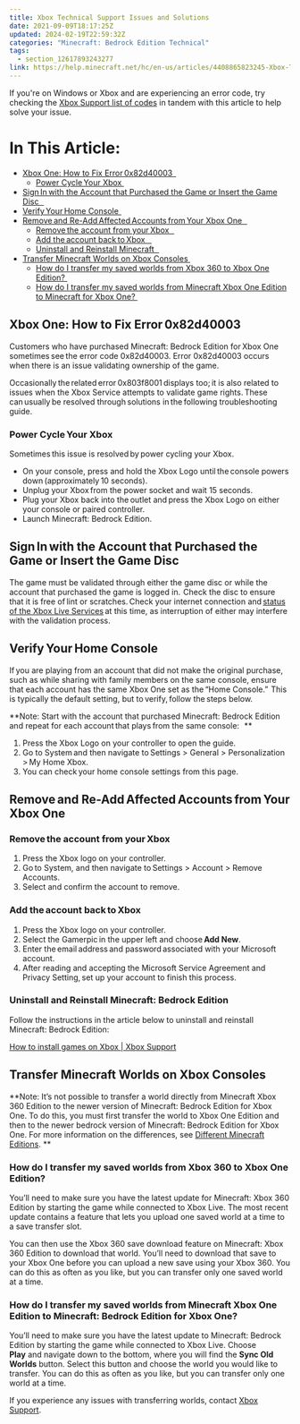 ```yaml
---
title: Xbox Technical Support Issues and Solutions
date: 2021-09-09T18:17:25Z
updated: 2024-02-19T22:59:32Z
categories: "Minecraft: Bedrock Edition Technical"
tags:
  - section_12617893243277
link: https://help.minecraft.net/hc/en-us/articles/4408865823245-Xbox-Technical-Support-Issues-and-Solutions
---
```


If you're on Windows or Xbox and are experiencing an error code, try checking the [Xbox Support list of codes](https://support.xbox.com/en-US/help/errors/error-code-search-guide) in tandem with this article to help solve your issue. 

# In This Article:

- [Xbox One: How to Fix Error 0x82d40003  ](#xbox-one-how-to-fix-error0x82d40003)
  - [Power Cycle Your Xbox ](#power-cycleyour-xbox)
- [Sign In with the Account that Purchased the Game or Insert the Game Disc   ](#signinwith-the-account-that-purchased-the-game-or-insert-the-game-disc)
- [Verify Your Home Console  ](#verifyyourhome-console)
- [Remove and Re-Add Affected Accounts from Your Xbox One   ](#removeand-re-addaffectedaccountsfromyour-xbox-one)
  - [Remove the account from your Xbox   ](#removethe-account-from-yourxbox)
  - [Add the account back to Xbox    ](#add-theaccount-backtoxbox)
  - [Uninstall and Reinstall Minecraft   ](#uninstall-and-reinstall-minecraft-bedrock-edition)
- [Transfer Minecraft Worlds on Xbox Consoles ](#transfer-minecraft-worlds-on-xbox-consoles)
  - [How do I transfer my saved worlds from Xbox 360 to Xbox One Edition? ](#how-do-i-transfer-my-saved-worlds-from-xbox-360-to-xbox-one-edition)
  - [How do I transfer my saved worlds from Minecraft Xbox One Edition to Minecraft for Xbox One? ](#how-do-i-transfer-my-saved-worlds-from-minecraft-xbox-one-edition-to-minecraft-bedrock-edition-for-xbox-one)

## Xbox One: How to Fix Error 0x82d40003  

Customers who have purchased Minecraft: Bedrock Edition for Xbox One sometimes see the error code 0x82d40003. Error 0x82d40003 occurs when there is an issue validating ownership of the game.

Occasionally the related error 0x803f8001 displays too; it is also related to issues when the Xbox Service attempts to validate game rights. These can usually be resolved through solutions in the following troubleshooting guide.  

### Power Cycle Your Xbox   

Sometimes this issue is resolved by power cycling your Xbox.    

- On your console, press and hold the Xbox Logo until the console powers down (approximately 10 seconds).   
- Unplug your Xbox from the power socket and wait 15 seconds.   
- Plug your Xbox back into the outlet and press the Xbox Logo on either your console or paired controller.   
- Launch Minecraft: Bedrock Edition.    

## Sign In with the Account that Purchased the Game or Insert the Game Disc   

The game must be validated through either the game disc or while the account that purchased the game is logged in.  Check the disc to ensure that it is free of lint or scratches. Check your internet connection and [status of the Xbox Live Services](https://support.xbox.com/xbox-live-status) at this time, as interruption of either may interfere with the validation process. 

## Verify Your Home Console  

If you are playing from an account that did not make the original purchase, such as while sharing with family members on the same console, ensure that each account has the same Xbox One set as the “Home Console.”  This is typically the default setting, but to verify, follow the steps below.   

**Note: Start with the account that purchased Minecraft: Bedrock Edition and repeat for each account that plays from the same console:   **

1.  Press the Xbox Logo on your controller to open the guide.   
2.  Go to System and then navigate to Settings \> General \> Personalization \> My Home Xbox.   
3.  You can check your home console settings from this page.   

## Remove and Re-Add Affected Accounts from Your Xbox One   

### Remove the account from your Xbox   

1.  Press the Xbox logo on your controller.   
2.  Go to System, and then navigate to Settings \> Account \> Remove Accounts.    
3.  Select and confirm the account to remove.   

### Add the account back to Xbox    

1.  Press the Xbox logo on your controller.   
2.  Select the Gamerpic in the upper left and choose **Add New**.    
3.  Enter the email address and password associated with your Microsoft account.   
4.  After reading and accepting the Microsoft Service Agreement and Privacy Setting, set up your account to finish this process.   

### Uninstall and Reinstall Minecraft: Bedrock Edition

Follow the instructions in the article below to uninstall and reinstall Minecraft: Bedrock Edition:  

[How to install games on Xbox \| Xbox Support](https://support.xbox.com/en-US/help/games-apps/game-setup-and-play/install-games)  

## Transfer Minecraft Worlds on Xbox Consoles 

**Note: It’s not possible to transfer a world directly from Minecraft Xbox 360 Edition to the newer version of Minecraft: Bedrock Edition for Xbox One. To do this, you must first transfer the world to Xbox One Edition and then to the newer bedrock version of Minecraft: Bedrock Edition for Xbox One. For more information on the differences, see [Different Minecraft Editions](../Minecraft-Bedrock-Edition-Billing/Different-Minecraft-Editions.md). **

### How do I transfer my saved worlds from Xbox 360 to Xbox One Edition? 

You’ll need to make sure you have the latest update for Minecraft: Xbox 360 Edition by starting the game while connected to Xbox Live. The most recent update contains a feature that lets you upload one saved world at a time to a save transfer slot.

You can then use the Xbox 360 save download feature on Minecraft: Xbox 360 Edition to download that world. You’ll need to download that save to your Xbox One before you can upload a new save using your Xbox 360. You can do this as often as you like, but you can transfer only one saved world at a time. 

### How do I transfer my saved worlds from Minecraft Xbox One Edition to Minecraft: Bedrock Edition for Xbox One? 

You’ll need to make sure you have the latest update to Minecraft: Bedrock Edition by starting the game while connected to Xbox Live. Choose **Play** and navigate down to the bottom, where you will find the **Sync Old Worlds** button. Select this button and choose the world you would like to transfer. You can do this as often as you like, but you can transfer only one world at a time. 

If you experience any issues with transferring worlds, contact [Xbox Support](http://xbox.com/support).
